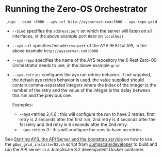 # Running the Zero-OS Orchestrator

```
./api --bind :8080 --ays-url http://aysserver.com:5000 --ays-repo grid
```

- `--bind` specifies the `address:port` on which the server will listen on all interfaces, in the above example port `8080` on `localhost`
- `--ays-url` specifies the `address:port` of the AYS RESTful API, in the above example `http://aysserver.com:5000`
- `--ays-repo` specifies the name of the AYS repository the 0 Rest Zero-OS Orchestrator needs to use, in the above example `grid`
- `--ays-retries` configures the ays run retries behavior. If not supplied, the default ays retries behavior is used.
    the value supplied should contain comma-separated integers where the index of the integer is the number of the retry and the value
    of the integer is the delay between this run and the previous one.
    
    Examples:
    - --ays-retries 2,4,6 : this will configure the run to have 3 retries, first retry is 2 seconds after the first run, 2nd retry is 4 seconds after the 1st retry and 3rd retry is 6 seconds after the 2nd retry.
    - --ays-retries 0 : this will configure the runs to have no retries.


See [Starting AYS, the API Server and the bootstrap service](/docs/setup/setup.README.md#start-services) on how to use the `g8os_grid_installer82.sh` script from [Jumpscale/developer](https://github.com/Jumpscale/developer) to build and run the API server in a JumpScale 8.2 development Docker container.
